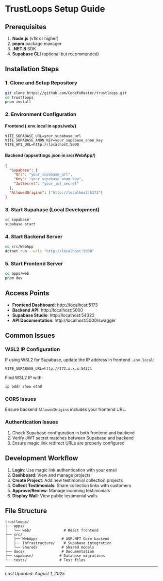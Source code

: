 # TrustLoops Setup Guide

## Prerequisites

1. **Node.js** (v18 or higher)
2. **pnpm** package manager
3. **.NET 8** SDK
4. **Supabase CLI** (optional but recommended)

## Installation Steps

### 1. Clone and Setup Repository
```bash
git clone https://github.com/CodeFuMaster/trustloops.git
cd trustloops
pnpm install
```

### 2. Environment Configuration

#### Frontend (.env.local in apps/web/)
```env
VITE_SUPABASE_URL=your_supabase_url
VITE_SUPABASE_ANON_KEY=your_supabase_anon_key
VITE_API_URL=http://localhost:5000
```

#### Backend (appsettings.json in src/WebApp/)
```json
{
  "Supabase": {
    "Url": "your_supabase_url",
    "Key": "your_supabase_anon_key",
    "JwtSecret": "your_jwt_secret"
  },
  "AllowedOrigins": ["http://localhost:5173"]
}
```

### 3. Start Supabase (Local Development)
```bash
cd supabase
supabase start
```

### 4. Start Backend Server
```bash
cd src/WebApp
dotnet run --urls "http://localhost:5000"
```

### 5. Start Frontend Server
```bash
cd apps/web
pnpm dev
```

## Access Points

- **Frontend Dashboard**: http://localhost:5173
- **Backend API**: http://localhost:5000
- **Supabase Studio**: http://localhost:54323
- **API Documentation**: http://localhost:5000/swagger

## Common Issues

### WSL2 IP Configuration
If using WSL2 for Supabase, update the IP address in frontend `.env.local`:
```env
VITE_SUPABASE_URL=http://172.x.x.x:54321
```

Find WSL2 IP with:
```bash
ip addr show eth0
```

### CORS Issues
Ensure backend `AllowedOrigins` includes your frontend URL.

### Authentication Issues
1. Check Supabase configuration in both frontend and backend
2. Verify JWT secret matches between Supabase and backend
3. Ensure magic link redirect URLs are properly configured

## Development Workflow

1. **Login**: Use magic link authentication with your email
2. **Dashboard**: View and manage projects
3. **Create Project**: Add new testimonial collection projects
4. **Collect Testimonials**: Share collection links with customers
5. **Approve/Review**: Manage incoming testimonials
6. **Display Wall**: View public testimonial walls

## File Structure

```
trustloops/
├── apps/
│   └── web/               # React frontend
├── src/
│   ├── WebApp/           # ASP.NET Core backend
│   ├── Infrastructure/    # Supabase integration
│   └── Shared/           # Shared models
├── docs/                 # Documentation
├── supabase/            # Database migrations
└── tests/               # Test files
```

---

*Last Updated: August 1, 2025*
